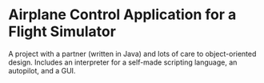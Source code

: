 # Airplane Control Application for a Flight Simulator

A project with a partner (written in Java) and lots of care to object-oriented design. 
Includes an interpreter for a self-made scripting language, an autopilot, and a GUI.
